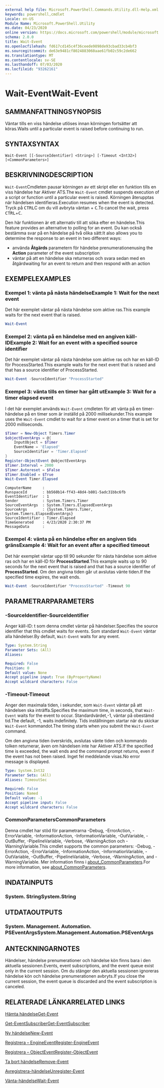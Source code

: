 ```yaml
---
external help file: Microsoft.PowerShell.Commands.Utility.dll-Help.xml
keywords: powershell,cmdlet
Locale: en-US
Module Name: Microsoft.PowerShell.Utility
ms.date: 04/23/2020
online version: https://docs.microsoft.com/powershell/module/microsoft.powershell.utility/wait-event?view=powershell-7&WT.mc_id=ps-gethelp
schema: 2.0.0
title: Wait-Event
ms.openlocfilehash: fd617cd145c4f36ceede9898de93cbad33cb4bf3
ms.sourcegitcommit: de63e9481cf8024883060aae61fb02c59c2de662
ms.translationtype: MT
ms.contentlocale: sv-SE
ms.lasthandoff: 07/03/2020
ms.locfileid: "93262161"
---
```

# <span data-ttu-id="48371-103">Wait-Event</span><span class="sxs-lookup"><span data-stu-id="48371-103">Wait-Event</span></span>

## <span data-ttu-id="48371-104">SAMMANFATTNING</span><span class="sxs-lookup"><span data-stu-id="48371-104">SYNOPSIS</span></span>
<span data-ttu-id="48371-105">Väntar tills en viss händelse utlöses innan körningen fortsätter att köras.</span><span class="sxs-lookup"><span data-stu-id="48371-105">Waits until a particular event is raised before continuing to run.</span></span>

## <span data-ttu-id="48371-106">SYNTAX</span><span class="sxs-lookup"><span data-stu-id="48371-106">SYNTAX</span></span>

```
Wait-Event [[-SourceIdentifier] <String>] [-Timeout <Int32>] [<CommonParameters>]
```

## <span data-ttu-id="48371-107">BESKRIVNING</span><span class="sxs-lookup"><span data-stu-id="48371-107">DESCRIPTION</span></span>

<span data-ttu-id="48371-108">`Wait-Event`Cmdleten pausar körningen av ett skript eller en funktion tills en viss händelse har Aktiver ATS.</span><span class="sxs-lookup"><span data-stu-id="48371-108">The `Wait-Event` cmdlet suspends execution of a script or function until a particular event is raised.</span></span> <span data-ttu-id="48371-109">Körningen återupptas när händelsen identifieras.</span><span class="sxs-lookup"><span data-stu-id="48371-109">Execution resumes when the event is detected.</span></span> <span data-ttu-id="48371-110">Tryck på <kbd>CTRL</kbd>C om du vill avbryta väntan + <kbd>C</kbd>.</span><span class="sxs-lookup"><span data-stu-id="48371-110">To cancel the wait, press <kbd>CTRL</kbd>+<kbd>C</kbd>.</span></span>

<span data-ttu-id="48371-111">Den här funktionen är ett alternativ till att söka efter en händelse.</span><span class="sxs-lookup"><span data-stu-id="48371-111">This feature provides an alternative to polling for an event.</span></span> <span data-ttu-id="48371-112">Du kan också bestämma svar på en händelse på två olika sätt:</span><span class="sxs-lookup"><span data-stu-id="48371-112">It also allows you to determine the response to an event in two different ways:</span></span>

- <span data-ttu-id="48371-113">använda **Åtgärds** parametern för händelse prenumerationen</span><span class="sxs-lookup"><span data-stu-id="48371-113">using the **Action** parameter of the event subscription</span></span>
- <span data-ttu-id="48371-114">väntar på att en händelse ska returneras och svara sedan med en åtgärd</span><span class="sxs-lookup"><span data-stu-id="48371-114">waiting for an event to return and then respond with an action</span></span>

## <span data-ttu-id="48371-115">EXEMPEL</span><span class="sxs-lookup"><span data-stu-id="48371-115">EXAMPLES</span></span>

### <span data-ttu-id="48371-116">Exempel 1: vänta på nästa händelse</span><span class="sxs-lookup"><span data-stu-id="48371-116">Example 1: Wait for the next event</span></span>

<span data-ttu-id="48371-117">Det här exemplet väntar på nästa händelse som aktive ras.</span><span class="sxs-lookup"><span data-stu-id="48371-117">This example waits for the next event that is raised.</span></span>

```powershell
Wait-Event
```

### <span data-ttu-id="48371-118">Exempel 2: vänta på en händelse med en angiven käll-ID</span><span class="sxs-lookup"><span data-stu-id="48371-118">Example 2: Wait for an event with a specified source identifier</span></span>

<span data-ttu-id="48371-119">Det här exemplet väntar på nästa händelse som aktive ras och har en käll-ID för ProcessStarted.</span><span class="sxs-lookup"><span data-stu-id="48371-119">This example waits for the next event that is raised and that has a source identifier of ProcessStarted.</span></span>

```powershell
Wait-Event -SourceIdentifier "ProcessStarted"
```

### <span data-ttu-id="48371-120">Exempel 3: vänta tills en timer har gått ut</span><span class="sxs-lookup"><span data-stu-id="48371-120">Example 3: Wait for a timer elapsed event</span></span>

<span data-ttu-id="48371-121">I det här exemplet används `Wait-Event` cmdleten för att vänta på en timer-händelse på en timer som är inställd på 2000 millisekunder.</span><span class="sxs-lookup"><span data-stu-id="48371-121">This example uses the `Wait-Event` cmdlet to wait for a timer event on a timer that is set for 2000 milliseconds.</span></span>

```powershell
$Timer = New-Object Timers.Timer
$objectEventArgs = @{
    InputObject = $Timer
    EventName = 'Elapsed'
    SourceIdentifier = 'Timer.Elapsed'
}
Register-ObjectEvent @objectEventArgs
$Timer.Interval = 2000
$Timer.Autoreset = $False
$Timer.Enabled = $True
Wait-Event Timer.Elapsed
```

```Output
ComputerName     :
RunspaceId       : bb560b14-ff43-48d4-b801-5adc31bbc6fb
EventIdentifier  : 1
Sender           : System.Timers.Timer
SourceEventArgs  : System.Timers.ElapsedEventArgs
SourceArgs       : {System.Timers.Timer, System.Timers.ElapsedEventArgs}
SourceIdentifier : Timer.Elapsed
TimeGenerated    : 4/23/2020 2:30:37 PM
MessageData      :
```

### <span data-ttu-id="48371-122">Exempel 4: vänta på en händelse efter en angiven tids gräns</span><span class="sxs-lookup"><span data-stu-id="48371-122">Example 4: Wait for an event after a specified timeout</span></span>

<span data-ttu-id="48371-123">Det här exemplet väntar upp till 90 sekunder för nästa händelse som aktive ras och har en käll-ID för **ProcessStarted**.</span><span class="sxs-lookup"><span data-stu-id="48371-123">This example waits up to 90 seconds for the next event that is raised and that has a source identifier of **ProcessStarted**.</span></span> <span data-ttu-id="48371-124">Om den angivna tiden går ut avslutas vänte tiden.</span><span class="sxs-lookup"><span data-stu-id="48371-124">If the specified time expires, the wait ends.</span></span>

```powershell
Wait-Event -SourceIdentifier "ProcessStarted" -Timeout 90
```

## <span data-ttu-id="48371-125">PARAMETRAR</span><span class="sxs-lookup"><span data-stu-id="48371-125">PARAMETERS</span></span>

### <span data-ttu-id="48371-126">-SourceIdentifier</span><span class="sxs-lookup"><span data-stu-id="48371-126">-SourceIdentifier</span></span>

<span data-ttu-id="48371-127">Anger käll-ID: t som denna cmdlet väntar på händelser.</span><span class="sxs-lookup"><span data-stu-id="48371-127">Specifies the source identifier that this cmdlet waits for events.</span></span>
<span data-ttu-id="48371-128">Som standard `Wait-Event` väntar alla händelser.</span><span class="sxs-lookup"><span data-stu-id="48371-128">By default, `Wait-Event` waits for any event.</span></span>

```yaml
Type: System.String
Parameter Sets: (All)
Aliases:

Required: False
Position: 0
Default value: None
Accept pipeline input: True (ByPropertyName)
Accept wildcard characters: False
```

### <span data-ttu-id="48371-129">-Timeout</span><span class="sxs-lookup"><span data-stu-id="48371-129">-Timeout</span></span>

<span data-ttu-id="48371-130">Anger den maximala tiden, i sekunder, som `Wait-Event` väntar på att händelsen ska inträffa.</span><span class="sxs-lookup"><span data-stu-id="48371-130">Specifies the maximum time, in seconds, that `Wait-Event` waits for the event to occur.</span></span> <span data-ttu-id="48371-131">Standardvärdet,-1, väntar på obestämd tid.</span><span class="sxs-lookup"><span data-stu-id="48371-131">The default, -1, waits indefinitely.</span></span> <span data-ttu-id="48371-132">Tids inställningen startar när du skickar `Wait-Event` kommandot.</span><span class="sxs-lookup"><span data-stu-id="48371-132">The timing starts when you submit the `Wait-Event` command.</span></span>

<span data-ttu-id="48371-133">Om den angivna tiden överskrids, avslutas vänte tiden och kommando tolken returnerar, även om händelsen inte har Aktiver ATS.</span><span class="sxs-lookup"><span data-stu-id="48371-133">If the specified time is exceeded, the wait ends and the command prompt returns, even if the event has not been raised.</span></span> <span data-ttu-id="48371-134">Inget fel meddelande visas.</span><span class="sxs-lookup"><span data-stu-id="48371-134">No error message is displayed.</span></span>

```yaml
Type: System.Int32
Parameter Sets: (All)
Aliases: TimeoutSec

Required: False
Position: Named
Default value: -1
Accept pipeline input: False
Accept wildcard characters: False
```

### <span data-ttu-id="48371-135">CommonParameters</span><span class="sxs-lookup"><span data-stu-id="48371-135">CommonParameters</span></span>

<span data-ttu-id="48371-136">Denna cmdlet har stöd för parametrarna -Debug, -ErrorAction, -ErrorVariable, -InformationAction, -InformationVariable, -OutVariable, -OutBuffer, -PipelineVariable, -Verbose, -WarningAction och -WarningVariable.</span><span class="sxs-lookup"><span data-stu-id="48371-136">This cmdlet supports the common parameters: -Debug, -ErrorAction, -ErrorVariable, -InformationAction, -InformationVariable, -OutVariable, -OutBuffer, -PipelineVariable, -Verbose, -WarningAction, and -WarningVariable.</span></span> <span data-ttu-id="48371-137">Mer information finns i [about_CommonParameters](https://go.microsoft.com/fwlink/?LinkID=113216).</span><span class="sxs-lookup"><span data-stu-id="48371-137">For more information, see [about_CommonParameters](https://go.microsoft.com/fwlink/?LinkID=113216).</span></span>

## <span data-ttu-id="48371-138">INDATA</span><span class="sxs-lookup"><span data-stu-id="48371-138">INPUTS</span></span>

### <span data-ttu-id="48371-139">System. String</span><span class="sxs-lookup"><span data-stu-id="48371-139">System.String</span></span>

## <span data-ttu-id="48371-140">UTDATA</span><span class="sxs-lookup"><span data-stu-id="48371-140">OUTPUTS</span></span>

### <span data-ttu-id="48371-141">System. Management. Automation. PSEventArgs</span><span class="sxs-lookup"><span data-stu-id="48371-141">System.Management.Automation.PSEventArgs</span></span>

## <span data-ttu-id="48371-142">ANTECKNINGAR</span><span class="sxs-lookup"><span data-stu-id="48371-142">NOTES</span></span>

<span data-ttu-id="48371-143">Händelser, händelse prenumerationer och händelse kön finns bara i den aktuella sessionen.</span><span class="sxs-lookup"><span data-stu-id="48371-143">Events, event subscriptions, and the event queue exist only in the current session.</span></span> <span data-ttu-id="48371-144">Om du stänger den aktuella sessionen ignoreras händelse kön och händelse prenumerationen avbryts.</span><span class="sxs-lookup"><span data-stu-id="48371-144">If you close the current session, the event queue is discarded and the event subscription is canceled.</span></span>

## <span data-ttu-id="48371-145">RELATERADE LÄNKAR</span><span class="sxs-lookup"><span data-stu-id="48371-145">RELATED LINKS</span></span>

[<span data-ttu-id="48371-146">Hämta händelse</span><span class="sxs-lookup"><span data-stu-id="48371-146">Get-Event</span></span>](Get-Event.md)

[<span data-ttu-id="48371-147">Get-EventSubscriber</span><span class="sxs-lookup"><span data-stu-id="48371-147">Get-EventSubscriber</span></span>](Get-EventSubscriber.md)

[<span data-ttu-id="48371-148">Ny händelse</span><span class="sxs-lookup"><span data-stu-id="48371-148">New-Event</span></span>](New-Event.md)

[<span data-ttu-id="48371-149">Registrera – EngineEvent</span><span class="sxs-lookup"><span data-stu-id="48371-149">Register-EngineEvent</span></span>](Register-EngineEvent.md)

[<span data-ttu-id="48371-150">Registrera – ObjectEvent</span><span class="sxs-lookup"><span data-stu-id="48371-150">Register-ObjectEvent</span></span>](Register-ObjectEvent.md)

[<span data-ttu-id="48371-151">Ta bort händelse</span><span class="sxs-lookup"><span data-stu-id="48371-151">Remove-Event</span></span>](Remove-Event.md)

[<span data-ttu-id="48371-152">Avregistrera-händelse</span><span class="sxs-lookup"><span data-stu-id="48371-152">Unregister-Event</span></span>](Unregister-Event.md)

[<span data-ttu-id="48371-153">Vänta-händelse</span><span class="sxs-lookup"><span data-stu-id="48371-153">Wait-Event</span></span>](Wait-Event.md)
